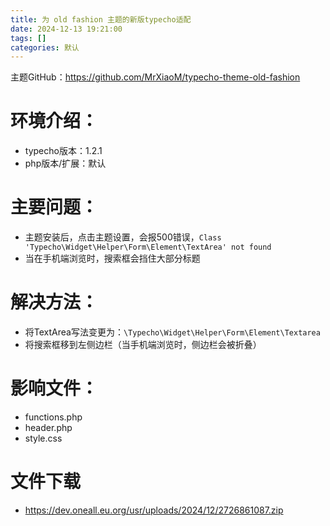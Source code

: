 ```yaml
---
title: 为 old fashion 主题的新版typecho适配
date: 2024-12-13 19:21:00
tags: []
categories: 默认
---
```


主题GitHub：https://github.com/MrXiaoM/typecho-theme-old-fashion

# 环境介绍：

- typecho版本：1.2.1
- php版本/扩展：默认

# 主要问题：

- 主题安装后，点击主题设置，会报500错误，`Class 'Typecho\Widget\Helper\Form\Element\TextArea' not found`
- 当在手机端浏览时，搜索框会挡住大部分标题

# 解决方法：

- 将TextArea写法变更为：`\Typecho\Widget\Helper\Form\Element\Textarea`
- 将搜索框移到左侧边栏（当手机端浏览时，侧边栏会被折叠）

# 影响文件：

- functions.php
- header.php
- style.css

# 文件下载

- https://dev.oneall.eu.org/usr/uploads/2024/12/2726861087.zip
